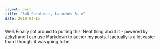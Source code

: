 ```yaml
---
layout: post
title: "SnD Creations, Launches Site"
date: 2018-02-15
---
```


Well. Finally got around to putting this. 
Neat thing about it - powered by [Jekyll](http://jekyllrb.com) and I can use Markdown to author my posts. 
It actually is a lot easier than I thought it was going to be.
